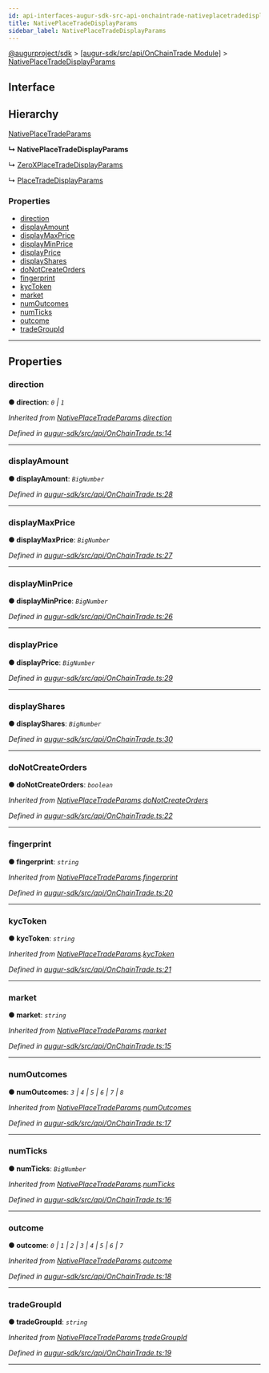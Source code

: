 ```yaml
---
id: api-interfaces-augur-sdk-src-api-onchaintrade-nativeplacetradedisplayparams
title: NativePlaceTradeDisplayParams
sidebar_label: NativePlaceTradeDisplayParams
---
```


[@augurproject/sdk](api-readme.md) > [[augur-sdk/src/api/OnChainTrade Module]](api-modules-augur-sdk-src-api-onchaintrade-module.md) > [NativePlaceTradeDisplayParams](api-interfaces-augur-sdk-src-api-onchaintrade-nativeplacetradedisplayparams.md)

## Interface

## Hierarchy

 [NativePlaceTradeParams](api-interfaces-augur-sdk-src-api-onchaintrade-nativeplacetradeparams.md)

**↳ NativePlaceTradeDisplayParams**

↳  [ZeroXPlaceTradeDisplayParams](api-interfaces-augur-sdk-src-api-zerox-zeroxplacetradedisplayparams.md)

↳  [PlaceTradeDisplayParams](api-interfaces-augur-sdk-src-api-trade-placetradedisplayparams.md)

### Properties

* [direction](api-interfaces-augur-sdk-src-api-onchaintrade-nativeplacetradedisplayparams.md#direction)
* [displayAmount](api-interfaces-augur-sdk-src-api-onchaintrade-nativeplacetradedisplayparams.md#displayamount)
* [displayMaxPrice](api-interfaces-augur-sdk-src-api-onchaintrade-nativeplacetradedisplayparams.md#displaymaxprice)
* [displayMinPrice](api-interfaces-augur-sdk-src-api-onchaintrade-nativeplacetradedisplayparams.md#displayminprice)
* [displayPrice](api-interfaces-augur-sdk-src-api-onchaintrade-nativeplacetradedisplayparams.md#displayprice)
* [displayShares](api-interfaces-augur-sdk-src-api-onchaintrade-nativeplacetradedisplayparams.md#displayshares)
* [doNotCreateOrders](api-interfaces-augur-sdk-src-api-onchaintrade-nativeplacetradedisplayparams.md#donotcreateorders)
* [fingerprint](api-interfaces-augur-sdk-src-api-onchaintrade-nativeplacetradedisplayparams.md#fingerprint)
* [kycToken](api-interfaces-augur-sdk-src-api-onchaintrade-nativeplacetradedisplayparams.md#kyctoken)
* [market](api-interfaces-augur-sdk-src-api-onchaintrade-nativeplacetradedisplayparams.md#market)
* [numOutcomes](api-interfaces-augur-sdk-src-api-onchaintrade-nativeplacetradedisplayparams.md#numoutcomes)
* [numTicks](api-interfaces-augur-sdk-src-api-onchaintrade-nativeplacetradedisplayparams.md#numticks)
* [outcome](api-interfaces-augur-sdk-src-api-onchaintrade-nativeplacetradedisplayparams.md#outcome)
* [tradeGroupId](api-interfaces-augur-sdk-src-api-onchaintrade-nativeplacetradedisplayparams.md#tradegroupid)

---

## Properties

<a id="direction"></a>

###  direction

**● direction**: *`0` \| `1`*

*Inherited from [NativePlaceTradeParams](api-interfaces-augur-sdk-src-api-onchaintrade-nativeplacetradeparams.md).[direction](api-interfaces-augur-sdk-src-api-onchaintrade-nativeplacetradeparams.md#direction)*

*Defined in [augur-sdk/src/api/OnChainTrade.ts:14](https://github.com/AugurProject/augur/blob/1e1466f1d3/packages/augur-sdk/src/api/OnChainTrade.ts#L14)*

___
<a id="displayamount"></a>

###  displayAmount

**● displayAmount**: *`BigNumber`*

*Defined in [augur-sdk/src/api/OnChainTrade.ts:28](https://github.com/AugurProject/augur/blob/1e1466f1d3/packages/augur-sdk/src/api/OnChainTrade.ts#L28)*

___
<a id="displaymaxprice"></a>

###  displayMaxPrice

**● displayMaxPrice**: *`BigNumber`*

*Defined in [augur-sdk/src/api/OnChainTrade.ts:27](https://github.com/AugurProject/augur/blob/1e1466f1d3/packages/augur-sdk/src/api/OnChainTrade.ts#L27)*

___
<a id="displayminprice"></a>

###  displayMinPrice

**● displayMinPrice**: *`BigNumber`*

*Defined in [augur-sdk/src/api/OnChainTrade.ts:26](https://github.com/AugurProject/augur/blob/1e1466f1d3/packages/augur-sdk/src/api/OnChainTrade.ts#L26)*

___
<a id="displayprice"></a>

###  displayPrice

**● displayPrice**: *`BigNumber`*

*Defined in [augur-sdk/src/api/OnChainTrade.ts:29](https://github.com/AugurProject/augur/blob/1e1466f1d3/packages/augur-sdk/src/api/OnChainTrade.ts#L29)*

___
<a id="displayshares"></a>

###  displayShares

**● displayShares**: *`BigNumber`*

*Defined in [augur-sdk/src/api/OnChainTrade.ts:30](https://github.com/AugurProject/augur/blob/1e1466f1d3/packages/augur-sdk/src/api/OnChainTrade.ts#L30)*

___
<a id="donotcreateorders"></a>

###  doNotCreateOrders

**● doNotCreateOrders**: *`boolean`*

*Inherited from [NativePlaceTradeParams](api-interfaces-augur-sdk-src-api-onchaintrade-nativeplacetradeparams.md).[doNotCreateOrders](api-interfaces-augur-sdk-src-api-onchaintrade-nativeplacetradeparams.md#donotcreateorders)*

*Defined in [augur-sdk/src/api/OnChainTrade.ts:22](https://github.com/AugurProject/augur/blob/1e1466f1d3/packages/augur-sdk/src/api/OnChainTrade.ts#L22)*

___
<a id="fingerprint"></a>

###  fingerprint

**● fingerprint**: *`string`*

*Inherited from [NativePlaceTradeParams](api-interfaces-augur-sdk-src-api-onchaintrade-nativeplacetradeparams.md).[fingerprint](api-interfaces-augur-sdk-src-api-onchaintrade-nativeplacetradeparams.md#fingerprint)*

*Defined in [augur-sdk/src/api/OnChainTrade.ts:20](https://github.com/AugurProject/augur/blob/1e1466f1d3/packages/augur-sdk/src/api/OnChainTrade.ts#L20)*

___
<a id="kyctoken"></a>

###  kycToken

**● kycToken**: *`string`*

*Inherited from [NativePlaceTradeParams](api-interfaces-augur-sdk-src-api-onchaintrade-nativeplacetradeparams.md).[kycToken](api-interfaces-augur-sdk-src-api-onchaintrade-nativeplacetradeparams.md#kyctoken)*

*Defined in [augur-sdk/src/api/OnChainTrade.ts:21](https://github.com/AugurProject/augur/blob/1e1466f1d3/packages/augur-sdk/src/api/OnChainTrade.ts#L21)*

___
<a id="market"></a>

###  market

**● market**: *`string`*

*Inherited from [NativePlaceTradeParams](api-interfaces-augur-sdk-src-api-onchaintrade-nativeplacetradeparams.md).[market](api-interfaces-augur-sdk-src-api-onchaintrade-nativeplacetradeparams.md#market)*

*Defined in [augur-sdk/src/api/OnChainTrade.ts:15](https://github.com/AugurProject/augur/blob/1e1466f1d3/packages/augur-sdk/src/api/OnChainTrade.ts#L15)*

___
<a id="numoutcomes"></a>

###  numOutcomes

**● numOutcomes**: *`3` \| `4` \| `5` \| `6` \| `7` \| `8`*

*Inherited from [NativePlaceTradeParams](api-interfaces-augur-sdk-src-api-onchaintrade-nativeplacetradeparams.md).[numOutcomes](api-interfaces-augur-sdk-src-api-onchaintrade-nativeplacetradeparams.md#numoutcomes)*

*Defined in [augur-sdk/src/api/OnChainTrade.ts:17](https://github.com/AugurProject/augur/blob/1e1466f1d3/packages/augur-sdk/src/api/OnChainTrade.ts#L17)*

___
<a id="numticks"></a>

###  numTicks

**● numTicks**: *`BigNumber`*

*Inherited from [NativePlaceTradeParams](api-interfaces-augur-sdk-src-api-onchaintrade-nativeplacetradeparams.md).[numTicks](api-interfaces-augur-sdk-src-api-onchaintrade-nativeplacetradeparams.md#numticks)*

*Defined in [augur-sdk/src/api/OnChainTrade.ts:16](https://github.com/AugurProject/augur/blob/1e1466f1d3/packages/augur-sdk/src/api/OnChainTrade.ts#L16)*

___
<a id="outcome"></a>

###  outcome

**● outcome**: *`0` \| `1` \| `2` \| `3` \| `4` \| `5` \| `6` \| `7`*

*Inherited from [NativePlaceTradeParams](api-interfaces-augur-sdk-src-api-onchaintrade-nativeplacetradeparams.md).[outcome](api-interfaces-augur-sdk-src-api-onchaintrade-nativeplacetradeparams.md#outcome)*

*Defined in [augur-sdk/src/api/OnChainTrade.ts:18](https://github.com/AugurProject/augur/blob/1e1466f1d3/packages/augur-sdk/src/api/OnChainTrade.ts#L18)*

___
<a id="tradegroupid"></a>

###  tradeGroupId

**● tradeGroupId**: *`string`*

*Inherited from [NativePlaceTradeParams](api-interfaces-augur-sdk-src-api-onchaintrade-nativeplacetradeparams.md).[tradeGroupId](api-interfaces-augur-sdk-src-api-onchaintrade-nativeplacetradeparams.md#tradegroupid)*

*Defined in [augur-sdk/src/api/OnChainTrade.ts:19](https://github.com/AugurProject/augur/blob/1e1466f1d3/packages/augur-sdk/src/api/OnChainTrade.ts#L19)*

___

